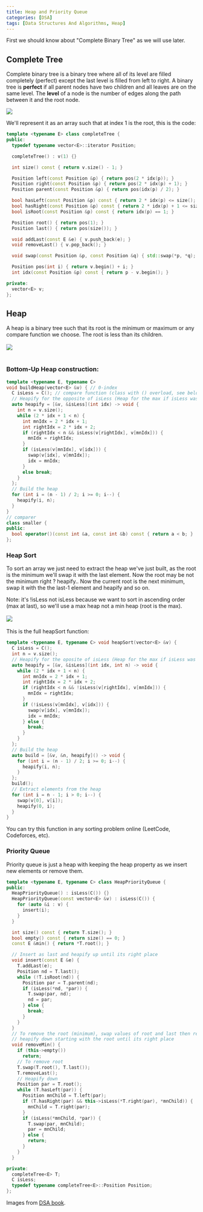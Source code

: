 ```yaml
---
title: Heap and Priority Queue
categories: [DSA]
tags: [Data Structures And Algorithms, Heap]
---
```

First we should know about "Complete Binary Tree" as we will use  later.
## Complete Tree
Complete binary tree is a binary tree where all of its level are filled completely (perfect) except the last level is filled from left to right.
A binary tree is **perfect** if all parent nodes have two children and all leaves are on the same level.
The **level** of a node is the number of edges along the path between it and the root node.

![](/assets/posts/DSA/heap1.png)

We'll represent it as an array such that at index 1 is the root, this is the code:
```cpp
template <typename E> class completeTree {
public:
  typedef typename vector<E>::iterator Position;

  completeTree() : v(1) {}

  int size() const { return v.size() - 1; }

  Position left(const Position &p) { return pos(2 * idx(p)); }
  Position right(const Position &p) { return pos(2 * idx(p) + 1); }
  Position parent(const Position &p) { return pos(idx(p) / 2); }

  bool hasLeft(const Position &p) const { return 2 * idx(p) <= size(); }
  bool hasRight(const Position &p) const { return 2 * idx(p) + 1 <= size(); }
  bool isRoot(const Position &p) const { return idx(p) == 1; }

  Position root() { return pos(1); }
  Position last() { return pos(size()); }

  void addLast(const E &e) { v.push_back(e); }
  void removeLast() { v.pop_back(); }

  void swap(const Position &p, const Position &q) { std::swap(*p, *q); }

  Position pos(int i) { return v.begin() + i; }
  int idx(const Position &p) const { return p - v.begin(); }

private:
  vector<E> v;
};
```

## Heap
A heap is a binary tree such that its root is the minimum or maximum or any compare function we choose. The root is less than its children.<br><br>
![](/assets/posts/DSA/heap2.png)
<br><br>
### Bottom-Up Heap construction:
```cpp
template <typename E, typename C>
void buildHeap(vector<E> &v) { // 0-index
  C isLess = C(); // compare function (class with () overload, see below)
  // Heapify for the opposite of isLess (Heap for the max if isLess was for min)
  auto heapify = [&v, &isLess](int idx) -> void {
    int n = v.size();
    while (2 * idx + 1 < n) {
      int mnIdx = 2 * idx + 1;
      int rightIdx = 2 * idx + 2;
      if (rightIdx < n && isLess(v[rightIdx], v[mnIdx])) {
        mnIdx = rightIdx;
      }
      if (isLess(v[mnIdx], v[idx])) {
        swap(v[idx], v[mnIdx]);
        idx = mnIdx;
      } 
      else break;
    }
  };
  // Build the heap
  for (int i = (n - 1) / 2; i >= 0; i--) {
    heapify(i, n);
  }
}
// comparer
class smaller {
public:
  bool operator()(const int &a, const int &b) const { return a < b; }
};
```
### Heap Sort
To sort an array we just need to extract the heap we've just built, as the root is the minimum we'll swap it with the last element. Now the root may be not the minimum right ? heapify.. Now the current root is the next minimum, swap it with the the last-1 element and heapify and so on.

Note: it's !isLess not isLess because we want to sort in ascending order (max at last), so we'll use a max heap not a min heap (root is the max).<br><br>
![](/assets/posts/DSA/heap3.png)
<br><br>
This is the full heapSort function:
```cpp
template <typename E, typename C> void heapSort(vector<E> &v) {
  C isLess = C();
  int n = v.size();
  // Heapify for the oposite of isLess (Heap for the max if isLess was for min)
  auto heapify = [&v, &isLess](int idx, int n) -> void {
    while (2 * idx + 1 < n) {
      int mnIdx = 2 * idx + 1;
      int rightIdx = 2 * idx + 2;
      if (rightIdx < n && !isLess(v[rightIdx], v[mnIdx])) {
        mnIdx = rightIdx;
      }
      if (!isLess(v[mnIdx], v[idx])) {
        swap(v[idx], v[mnIdx]);
        idx = mnIdx;
      } else {
        break;
      }
    }
  };
  // Build the heap
  auto build = [&v, &n, heapify]() -> void {
    for (int i = (n - 1) / 2; i >= 0; i--) {
      heapify(i, n);
    }
  };
  build();
  // Extract elements from the heap
  for (int i = n - 1; i > 0; i--) {
    swap(v[0], v[i]);
    heapify(0, i);
  }
}
```

You can try this function in any sorting problem online (LeetCode, Codeforces, etc).
### Priority Queue
Priority queue is just a heap with keeping the heap property as we insert new elements or remove them.
```cpp
template <typename E, typename C> class HeapPriorityQueue {
public:
  HeapPriorityQueue() : isLess(C()) {}
  HeapPriorityQueue(const vector<E> &v) : isLess(C()) {
    for (auto &i : v) {
      insert(i);
    }
  }

  int size() const { return T.size(); }
  bool empty() const { return size() == 0; }
  const E &min() { return *T.root(); }

  // Insert as last and heapify up until its right place
  void insert(const E &e) {
    T.addLast(e);
    Position nd = T.last();
    while (!T.isRoot(nd)) {
      Position par = T.parent(nd);
      if (isLess(*nd, *par)) {
        T.swap(par, nd);
        nd = par;
      } else {
        break;
      }
    }
  }
  // To remove the root (minimum), swap values of root and last then removeLast
  // heapify down starting with the root until its right place
  void removeMin() {
    if (this->empty())
      return;
    // To remove root
    T.swap(T.root(), T.last());
    T.removeLast();
    // Heapify down
    Position par = T.root();
    while (T.hasLeft(par)) {
      Position mnChild = T.left(par);
      if (T.hasRight(par) && this->isLess(*T.right(par), *mnChild)) {
        mnChild = T.right(par);
      }
      if (isLess(*mnChild, *par)) {
        T.swap(par, mnChild);
        par = mnChild;
      } else {
        return;
      }
    }
  }

private:
  completeTree<E> T;
  C isLess;
  typedef typename completeTree<E>::Position Position;
};

```

Images from [DSA book](https://www.amazon.com/Data-Structures-Algorithms-Michael-Goodrich/dp/0470383275). 